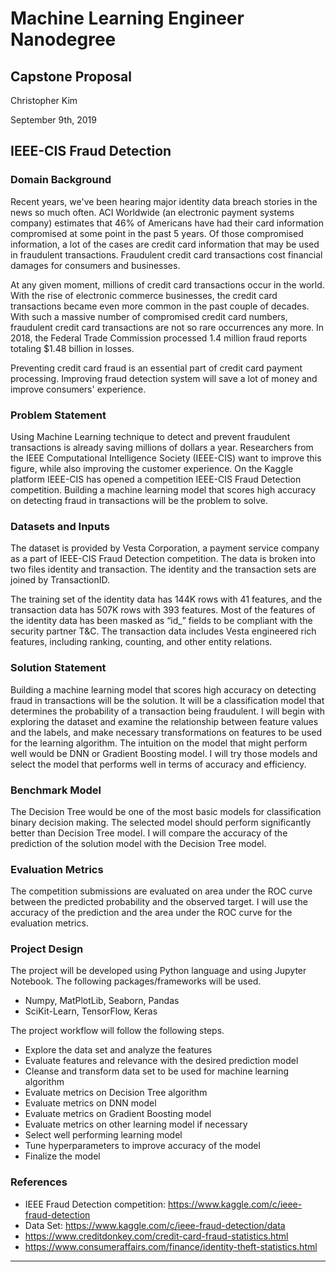# Machine Learning Engineer Nanodegree
## Capstone Proposal
Christopher Kim 

September 9th, 2019

## IEEE-CIS Fraud Detection

### Domain Background

Recent years, we've been hearing major identity data breach stories in the news so much often. ACI Worldwide (an electronic payment systems company) estimates that 46% of Americans have had their card information compromised at some point in the past 5 years. Of those compromised information, a lot of the cases are credit card information that may be used in fraudulent transactions. Fraudulent credit card transactions cost financial damages for consumers and businesses. 

At any given moment, millions of credit card transactions occur in the world. With the rise of electronic commerce businesses, the credit card transactions became even more common in the past couple of decades. With such a massive number of compromised credit card numbers, fraudulent credit card transactions are not so rare occurrences any more. In 2018, the Federal Trade Commission processed 1.4 million fraud reports totaling $1.48 billion in losses. 

Preventing credit card fraud is an essential part of credit card payment processing. Improving fraud detection system will save a lot of money and improve consumers' experience.


### Problem Statement

Using Machine Learning technique to detect and prevent fraudulent transactions is already saving millions of dollars a year. Researchers from the IEEE Computational Intelligence Society (IEEE-CIS) want to improve this figure, while also improving the customer experience. On the Kaggle platform IEEE-CIS has opened a competition IEEE-CIS Fraud Detection competition. Building a machine learning model that scores high accuracy on detecting fraud in transactions will be the problem to solve.


### Datasets and Inputs

The dataset is provided by Vesta Corporation, a payment service company as a part of IEEE-CIS Fraud Detection competition. The data is broken into two files identity and transaction. The identity and the transaction sets are joined by TransactionID.

The training set of the identity data has 144K rows with 41 features, and the transaction data has 507K rows with 393 features. Most of the features of the identity data has been masked as “id_” fields to be compliant with the security partner T&C. The transaction data includes Vesta engineered rich features, including ranking, counting, and other entity relations.


### Solution Statement

Building a machine learning model that scores high accuracy on detecting fraud in transactions will be the solution. It will be a classification model that determines the probability of a transaction being fraudulent. I will begin with exploring the dataset and examine the relationship between feature values and the labels, and make necessary transformations on features to be used for the learning algorithm. The intuition on the model that might perform well would be DNN or Gradient Boosting model. I will try those models and select the model that performs well in terms of accuracy and efficiency.


### Benchmark Model

The Decision Tree would be one of the most basic models for classification binary decision making. The selected model should perform significantly better than Decision Tree model. I will compare the accuracy of the prediction of the solution model with the Decision Tree model.


### Evaluation Metrics

The competition submissions are evaluated on area under the ROC curve between the predicted probability and the observed target. I will use the accuracy of the prediction and the area under the ROC curve for the evaluation metrics.

### Project Design

The project will be developed using Python language and using Jupyter Notebook. The following packages/frameworks will be used.
- Numpy, MatPlotLib, Seaborn, Pandas
- SciKit-Learn, TensorFlow, Keras

The project workflow will follow the following steps.
- Explore the data set and analyze the features
- Evaluate features and relevance with the desired prediction model
- Cleanse and transform data set to be used for machine learning algorithm
- Evaluate metrics on Decision Tree algorithm
- Evaluate metrics on DNN model
- Evaluate metrics on Gradient Boosting model
- Evaluate metrics on other learning model if necessary
- Select well performing learning model
- Tune hyperparameters to improve accuracy of the model
- Finalize the model

### References
- IEEE Fraud Detection competition: https://www.kaggle.com/c/ieee-fraud-detection 
- Data Set: https://www.kaggle.com/c/ieee-fraud-detection/data
- https://www.creditdonkey.com/credit-card-fraud-statistics.html
- https://www.consumeraffairs.com/finance/identity-theft-statistics.html

-----------
